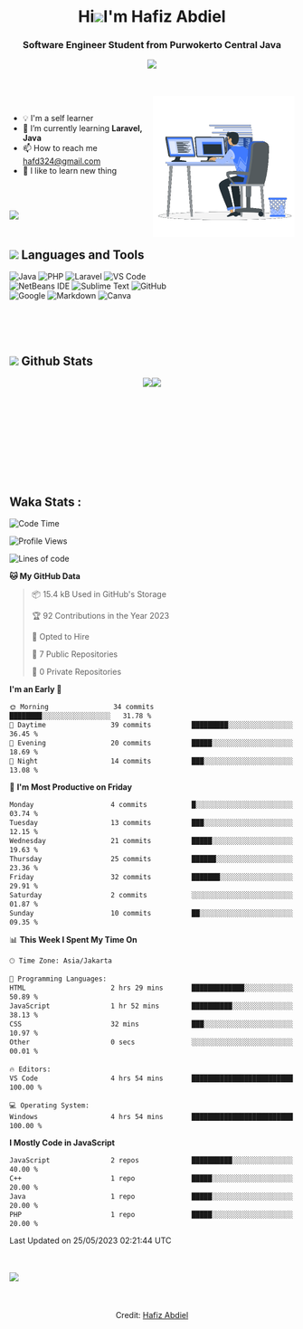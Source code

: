 
<h1 align="center"><b>Hi<img src="https://media.giphy.com/media/hvRJCLFzcasrR4ia7z/giphy.gif" width="35">I'm Hafiz Abdiel </b></h1>

<h3 align="center"> Software Engineer Student from Purwokerto Central Java  </h3>

<div align='center'>
	
![](https://komarev.com/ghpvc/?username=dlzcods&style=for-the-badge)
	
</div>
<br>

<picture> <img align="right" src="https://github.com/0xAbdulKhalid/0xAbdulKhalid/raw/main/assets/mdImages/Right_Side.gif" width = 250px></picture>

<br>

- 💡 I'm a self learner
- 🌱 I’m currently learning **Laravel, Java**
- 📫 How to reach me [hafd324@gmail.com](mailto:hafd324d@gmail.com)
- 📃 I like to learn new thing

<br><br>

<img src="https://user-images.githubusercontent.com/73097560/115834477-dbab4500-a447-11eb-908a-139a6edaec5c.gif"><br><br>

## <img src="https://media2.giphy.com/media/QssGEmpkyEOhBCb7e1/giphy.gif?cid=ecf05e47a0n3gi1bfqntqmob8g9aid1oyj2wr3ds3mg700bl&rid=giphy.gif" width ="25"><b> Languages and Tools</b>

![Java](https://img.shields.io/badge/Java-FFFFFF.svg?style=for-the-badge&logo=java&logoColor=blue)
![PHP](https://img.shields.io/badge/PHP%20-FFFFFF.svg?style=for-the-badge&logo=php&logoColor=blue)
![Laravel](https://img.shields.io/badge/laravel-FFFFFF.svg?style=for-the-badge&logo=laravel&logoColor=blue)
![VS Code](https://img.shields.io/badge/VS%20Code-FFFFFF.svg?style=for-the-badge&logo=visual-studio-code&logoColor=blue)
<br>
![NetBeans IDE](https://img.shields.io/badge/NetBeansIDE-FFFFFF.svg?style=for-the-badge&logo=apache-netbeans-ide&logoColor=blue)
![Sublime Text](https://img.shields.io/badge/sublime_text-FFFFFF.svg?style=for-the-badge&logo=sublime-text&logoColor=blue)
![GitHub](https://img.shields.io/badge/github-FFFFFF.svg?style=for-the-badge&logo=github&logoColor=blue)
<br>
![Google](https://img.shields.io/badge/google-FFFFFF.svg?style=for-the-badge&logo=google&logoColor=blue)
![Markdown](https://img.shields.io/badge/markdown-FFFFFF.svg?style=for-the-badge&logo=markdown&logoColor=blue)
![Canva](https://img.shields.io/badge/Canva-FFFFFF.svg?style=for-the-badge&logo=Canva&logoColor=blue)

<br>
<br>
<br>


## <img src="https://media.giphy.com/media/iY8CRBdQXODJSCERIr/giphy.gif" width="35"><b> Github Stats </b>

<div  style="display: flex; flex-wrap: wrap; justify-content: center;">
   <img height="160em" src="https://github-readme-stats.vercel.app/api?username=dlzcods&show_icons=true&theme=default" />
   <img height="160em" src="https://github-readme-stats.vercel.app/api/top-langs/?username=dlzcods&layout=compact" />
</div>



<br>

## Waka Stats :

<!--START_SECTION:waka-->
![Code Time](http://img.shields.io/badge/Code%20Time-38%20hrs%2034%20mins-blue)

![Profile Views](http://img.shields.io/badge/Profile%20Views-1-blue)

![Lines of code](https://img.shields.io/badge/From%20Hello%20World%20I%27ve%20Written-699.7%20thousand%20lines%20of%20code-blue)

**🐱 My GitHub Data** 

> 📦 15.4 kB Used in GitHub's Storage 
 > 
> 🏆 92 Contributions in the Year 2023
 > 
> 💼 Opted to Hire
 > 
> 📜 7 Public Repositories 
 > 
> 🔑 0 Private Repositories 
 > 
**I'm an Early 🐤** 

```text
🌞 Morning                34 commits          ████████░░░░░░░░░░░░░░░░░   31.78 % 
🌆 Daytime                39 commits          █████████░░░░░░░░░░░░░░░░   36.45 % 
🌃 Evening                20 commits          █████░░░░░░░░░░░░░░░░░░░░   18.69 % 
🌙 Night                  14 commits          ███░░░░░░░░░░░░░░░░░░░░░░   13.08 % 
```
📅 **I'm Most Productive on Friday** 

```text
Monday                   4 commits           █░░░░░░░░░░░░░░░░░░░░░░░░   03.74 % 
Tuesday                  13 commits          ███░░░░░░░░░░░░░░░░░░░░░░   12.15 % 
Wednesday                21 commits          █████░░░░░░░░░░░░░░░░░░░░   19.63 % 
Thursday                 25 commits          ██████░░░░░░░░░░░░░░░░░░░   23.36 % 
Friday                   32 commits          ███████░░░░░░░░░░░░░░░░░░   29.91 % 
Saturday                 2 commits           ░░░░░░░░░░░░░░░░░░░░░░░░░   01.87 % 
Sunday                   10 commits          ██░░░░░░░░░░░░░░░░░░░░░░░   09.35 % 
```


📊 **This Week I Spent My Time On** 

```text
🕑︎ Time Zone: Asia/Jakarta

💬 Programming Languages: 
HTML                     2 hrs 29 mins       █████████████░░░░░░░░░░░░   50.89 % 
JavaScript               1 hr 52 mins        ██████████░░░░░░░░░░░░░░░   38.13 % 
CSS                      32 mins             ███░░░░░░░░░░░░░░░░░░░░░░   10.97 % 
Other                    0 secs              ░░░░░░░░░░░░░░░░░░░░░░░░░   00.01 % 

🔥 Editors: 
VS Code                  4 hrs 54 mins       █████████████████████████   100.00 % 

💻 Operating System: 
Windows                  4 hrs 54 mins       █████████████████████████   100.00 % 
```

**I Mostly Code in JavaScript** 

```text
JavaScript               2 repos             ██████████░░░░░░░░░░░░░░░   40.00 % 
C++                      1 repo              █████░░░░░░░░░░░░░░░░░░░░   20.00 % 
Java                     1 repo              █████░░░░░░░░░░░░░░░░░░░░   20.00 % 
PHP                      1 repo              █████░░░░░░░░░░░░░░░░░░░░   20.00 % 
```




 Last Updated on 25/05/2023 02:21:44 UTC
<!--END_SECTION:waka-->

<br>
<br>


<img src="https://user-images.githubusercontent.com/73097560/115834477-dbab4500-a447-11eb-908a-139a6edaec5c.gif">
<br>
<br>
<br>

<div align='center'>

Credit: [Hafiz Abdiel](https://github.com/dlzcods)

</div>
